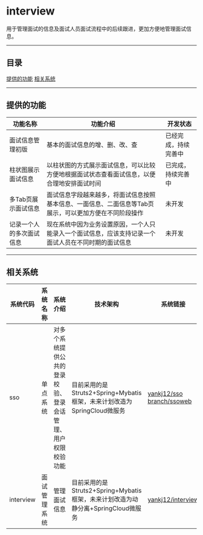 # interview
用于管理面试的信息及面试人员面试流程中的后续跟进，更加方便地管理面试信息。
***
## 目录
[提供的功能](#提供的功能)
[相关系统](#相关系统)

***
## 提供的功能

|功能名称|功能介绍|开发状态|
|---|---|---|
|面试信息管理初版|基本的面试信息的增、删、改、查|已经完成，持续完善中|
|柱状图展示面试信息|以柱状图的方式展示面试信息，可以比较方便地根据面试状态查看面试信息，以便合理地安排面试时间|已完成，持续完善中|
|多Tab页展示面试信息|面试信息字段越来越多，将面试信息按照基本信息、一面信息、二面信息等Tab页展示，可以更加方便在不同阶段操作|未开发|
|记录一个人的多次面试信息|现在系统中因为业务设置原因，一个人只能录入一个面试信息，应该支持记录一个面试人员在不同时期的面试信息|未开发|

***
## 相关系统

|系统代码|系统名称|系统介绍|技术架构|系统链接|
|---|---|---|---|---|
|sso|单点系统|对多个系统提供公共的登录校验、登录会话管理、用户权限校验功能|目前采用的是Struts2+Spring+Mybatis框架，未来计划改造为SpringCloud微服务|[yankj12/sso branch/ssoweb](https://github.com/yankj12/sso)|
|interview|面试管理系统|管理面试信息|目前采用的是Struts2+Spring+Mybatis框架，未来计划改造为动静分离+SpringCloud微服务|[yankj12/interview](https://github.com/yankj12/interview)|